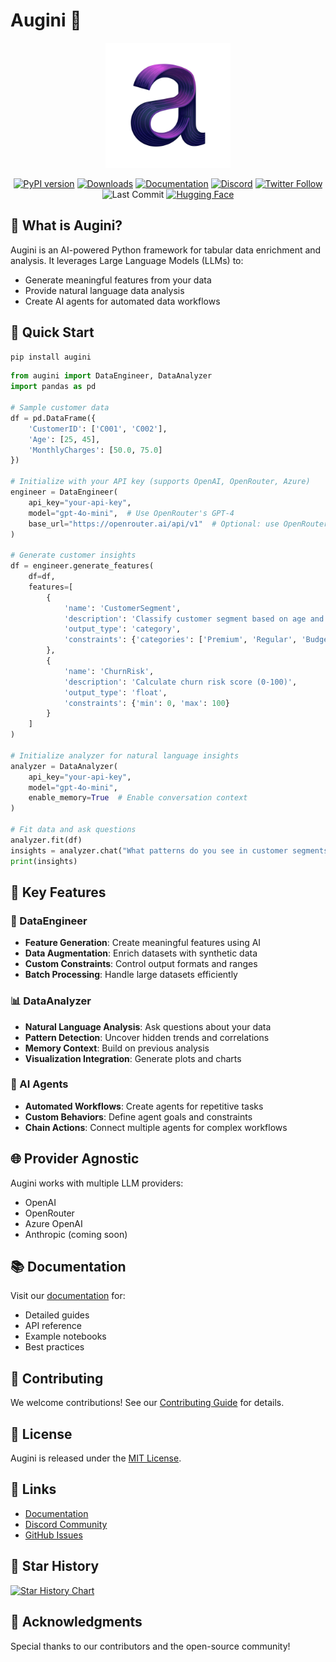 # Augini 🤖

<p align="center">
  <img src="docs/assets/images/logo_augini.png" alt="augini logo" width="200"/>
</p>

<div align="center">
  
[![PyPI version](https://badge.fury.io/py/augini.svg)](https://badge.fury.io/py/augini) 
[![Downloads](https://static.pepy.tech/badge/augini)](https://pepy.tech/project/augini)
[![Documentation](https://img.shields.io/badge/docs-augini-blue)](https://tabularis-ai.github.io/augini/)
[![Discord](https://img.shields.io/discord/1310217643520819251?color=7289da&label=Discord&logo=discord&logoColor=ffffff)](https://discord.com/channels/1310217643520819251/)
[![Twitter Follow](https://img.shields.io/twitter/follow/tabularis_ai?style=social)](https://x.com/tabularis_ai)
![Last Commit](https://img.shields.io/github/last-commit/tabularis-ai/augini)
[![Hugging Face](https://img.shields.io/badge/🤗%20Hugging%20Face-white?style=for-the-badge&logo=huggingface&logoColor=black)](https://huggingface.co/tabularisai)



</div>

## 🎯 What is Augini?

Augini is an AI-powered Python framework for tabular data enrichment and analysis. It leverages Large Language Models (LLMs) to:
- Generate meaningful features from your data
- Provide natural language data analysis
- Create AI agents for automated data workflows

## 🚀 Quick Start

```bash
pip install augini
```

```python
from augini import DataEngineer, DataAnalyzer
import pandas as pd

# Sample customer data
df = pd.DataFrame({
    'CustomerID': ['C001', 'C002'],
    'Age': [25, 45],
    'MonthlyCharges': [50.0, 75.0]
})

# Initialize with your API key (supports OpenAI, OpenRouter, Azure)
engineer = DataEngineer(
    api_key="your-api-key",
    model="gpt-4o-mini",  # Use OpenRouter's GPT-4
    base_url="https://openrouter.ai/api/v1"  # Optional: use OpenRouter
)

# Generate customer insights
df = engineer.generate_features(
    df=df,
    features=[
        {
            'name': 'CustomerSegment',
            'description': 'Classify customer segment based on age and spending',
            'output_type': 'category',
            'constraints': {'categories': ['Premium', 'Regular', 'Budget']}
        },
        {
            'name': 'ChurnRisk',
            'description': 'Calculate churn risk score (0-100)',
            'output_type': 'float',
            'constraints': {'min': 0, 'max': 100}
        }
    ]
)

# Initialize analyzer for natural language insights
analyzer = DataAnalyzer(
    api_key="your-api-key",
    model="gpt-4o-mini",
    enable_memory=True  # Enable conversation context
)

# Fit data and ask questions
analyzer.fit(df)
insights = analyzer.chat("What patterns do you see in customer segments?")
print(insights)
```

## 🎁 Key Features

### 🔄 DataEngineer
- **Feature Generation**: Create meaningful features using AI
- **Data Augmentation**: Enrich datasets with synthetic data
- **Custom Constraints**: Control output formats and ranges
- **Batch Processing**: Handle large datasets efficiently

### 📊 DataAnalyzer
- **Natural Language Analysis**: Ask questions about your data
- **Pattern Detection**: Uncover hidden trends and correlations
- **Memory Context**: Build on previous analysis
- **Visualization Integration**: Generate plots and charts

### 🤖 AI Agents
- **Automated Workflows**: Create agents for repetitive tasks
- **Custom Behaviors**: Define agent goals and constraints
- **Chain Actions**: Connect multiple agents for complex workflows

## 🌐 Provider Agnostic

Augini works with multiple LLM providers:
- OpenAI
- OpenRouter
- Azure OpenAI
- Anthropic (coming soon)

## 📚 Documentation

Visit our [documentation](https://augini.readthedocs.io/) for:
- Detailed guides
- API reference
- Example notebooks
- Best practices

## 🤝 Contributing

We welcome contributions! See our [Contributing Guide](CONTRIBUTING.md) for details.

## 📜 License

Augini is released under the [MIT License](LICENSE).

## 🔗 Links

- [Documentation](https://augini.readthedocs.io/)
- [Discord Community](https://discord.gg/sznxwdqBXj)
- [GitHub Issues](https://github.com/augini/augini/issues)

## 🌟 Star History

[![Star History Chart](https://api.star-history.com/svg?repos=augini/augini&type=Date)](https://star-history.com/#augini/augini&Date)

## 🙏 Acknowledgments

Special thanks to our contributors and the open-source community!
